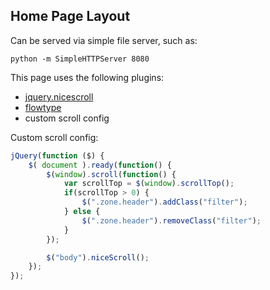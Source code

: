 Home Page Layout
----------------

Can be served via simple file server, such as:

`python -m SimpleHTTPServer 8080`

This page uses the following plugins:

-	[jquery.nicescroll](http://nicescroll.areaaperta.com/)
-	[flowtype](http://simplefocus.com/flowtype/)
-	custom scroll config

Custom scroll config:

```js
jQuery(function ($) {
	$( document ).ready(function() {
		$(window).scroll(function() {
			var scrollTop = $(window).scrollTop();
			if(scrollTop > 0) {
				$(".zone.header").addClass("filter");
			} else {
				$(".zone.header").removeClass("filter");
			}
		});

		$("body").niceScroll();
	});
});
```
